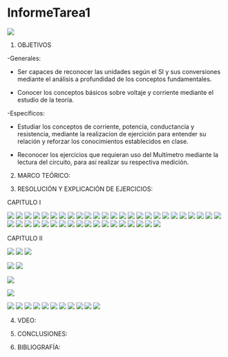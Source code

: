 # InformeTarea1
<img src="Imagenes/LOGO.png">




1. OBJETIVOS

-Generales:

* Ser capaces de reconocer las unidades según el SI y sus conversiones mediante el análisis a profundidad de los conceptos fundamentales.

* Conocer los conceptos básicos sobre voltaje y corriente mediante el estudio de la teoría.

-Específicos:

* Estudiar los conceptos de corriente, potencia, conductancia y resistencia, mediante la realizacion de ejercición para entender su relación  y reforzar los conocimientos establecidos en clase.

* Reconocer los ejercicios que requieran uso del Multímetro mediante la lectura del circuito,  para así realizar su respectiva medición.

2. MARCO TEÓRICO:


3. RESOLUCIÓN Y EXPLICACIÓN DE EJERCICIOS:

CAPITULO I

![](Imagenes/1,2-1.jpg)
![](Imagenes/3-1.jpg)
![](Imagenes/4,5,6-1.jpg)
![](Imagenes/7,8-1.jpg)
![](Imagenes/9,10,11-1.jpg)
![](magenes/12,13-1.jpg)
![](Imagenes/12,13-c2.jpg)
![](Imagenes/14,15-1.jpg)
![](Imagenes/16,17-1.jpg)
![](Imagenes/18-1.jpg)
![](Imagenes/19-1.jpg)
![](Imagenes/20-1.PNG)
![](Imagenes/21-1.PNG)
![](Imagenes/22-1.PNG)
![](Imagenes/23-1.PNG)
![](Imagenes/24-1.PNG)
![](Imagenes/25-1.PNG)
![](Imagenes/26-1.PNG)
![](Imagenes/27-1.PNG)
![](Imagenes/28,29-1.PNG)
![](Imagenes/30-1.PNG)
![](Imagenes/31-1.PNG)
![](Imagenes/32-1.PNG)
![](Imagenes/33-1.PNG)
![](Imagenes/34-1.PNG)
![](Imagenes/35-1.PNG)
![](Imagenes/36-1.PNG)
![](Imagenes/37,38-1.PNG)
![](Imagenes/39-1.PNG)
![](Imagenes/40-1.PNG)
![](Imagenes/41,42,43-1.PNG)
![](Imagenes/44-1.PNG)
![](Imagenes/45-1.PNG)
![](Imagenes/46-1.PNG)
![](Imagenes/47-1.PNG)
![](Imagenes/48-1.PNG)
![](Imagenes/49-1.PNG)
![](Imagenes/50-1.PNG)
![](Imagenes/51-1.PNG)
![](Imagenes/52-1.PNG)
![](Imagenes/53-1.PNG)
![](Imagenes/56-1.PNG)
![](Imagenes/57-1.PNG)

CAPITULO II

![](Imagenes/1,2,3-1.jpg)
![](Imagenes/4-1.jpg)
![](Imagenes/5,6-1.jpg)

![](Imagenes/7-1.jpg)
![](Imagenes/8,9,10,11-1.jpg)

![](Imagenes/12,13,14-2.jpg)

![](Imagenes/15,16-2.jpg)

![](Imagenes/17,18-2.PNG)
![](Imagenes/19,20,21-2.PNG)
![](Imagenes/22,23,24-2.PNG)
![](Imagenes/25,26,27,28-2.PNG)
![](Imagenes/29,30-2.PNG)
![](Imagenes/31,32-2.PNG)
![](Imagenes/33,34,35-2.PNG)
![](Imagenes/36,37,38-2.PNG)
![](Imagenes/41,42-2.PNG)
![](Imagenes/43-2.PNG)
![](Imagenes/44,45,46,47-2.PNG)

4. VDEO:

6. CONCLUSIONES:

7. BIBLIOGRAFÍA:
